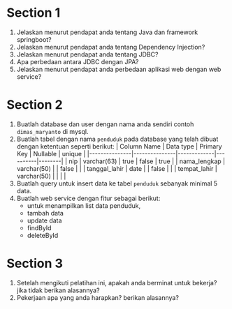 # Section 1

1. Jelaskan menurut pendapat anda tentang Java dan framework springboot?
2. Jelaskan menurut pendapat anda tentang Dependency Injection?
3. Jelaskan menurut pendapat anda tentang JDBC?
4. Apa perbedaan antara JDBC dengan JPA?
5. Jelaskan menurut pendapat anda perbedaan aplikasi web dengan web service?

# Section 2

1. Buatlah database dan user dengan nama anda sendiri contoh `dimas_maryanto` di mysql.
2. Buatlah tabel dengan nama `penduduk` pada database yang telah dibuat dengan ketentuan seperti berikut:
    | Column Name   | Data type     | Primary Key | Nullable | unique |
    |---------------|---------------|-------------|----------|--------|
    | nip           | varchar(63)   | true        | false    | true   |
    | nama_lengkap  | varchar(50)   |             | false    |        |
    | tanggal_lahir | date          |             | false    |        |
    | tempat_lahir  | varchar(50)   |             |          |        |
3. Buatlah query untuk insert data ke tabel `penduduk` sebanyak minimal 5 data.
4. Buatlah web service dengan fitur sebagai berikut:
    - untuk menampilkan list data penduduk, 
    - tambah data
    - update data
    - findById
    - deleteById

# Section 3

1. Setelah mengikuti pelatihan ini, apakah anda berminat untuk bekerja? jika tidak berikan alasannya?
2. Pekerjaan apa yang anda harapkan? berikan alasannya?
